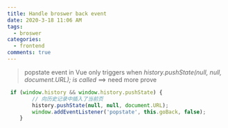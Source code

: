 ```yaml
---
title: Handle broswer back event
date: 2020-3-18 11:06 AM
tags:
  - broswer
categories:
  - frontend
comments: true
---
```


> popstate event in Vue only triggers when *history.pushState(null, null, document.URL); is called*  ==> need more prove

```js
 if (window.history && window.history.pushState) {
        // 向历史记录中插入了当前页
        history.pushState(null, null, document.URL);
        window.addEventListener('popstate', this.goBack, false);
    }
```